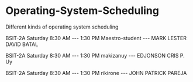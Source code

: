 # Operating-System-Scheduling
Different kinds of operating system scheduling

BSIT-2A   Saturday 8:30 AM --- 1:30 PM
Maestro-student --- MARK LESTER DAVID BATAL

BSIT-2A   Saturday 8:30 AM --- 1:30 PM
makizanuy --- EDJONSON CRIS P. Uy

BSIT-2A   Saturday 8:30 AM --- 1:30 PM
rikirone --- JOHN PATRICK PAREJA
